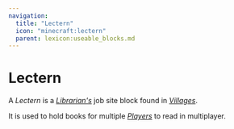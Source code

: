 ```yaml
---
navigation:
  title: "Lectern"
  icon: "minecraft:lectern"
  parent: lexicon:useable_blocks.md
---
```


# Lectern

<ItemImage id="minecraft:lectern" />

A *Lectern* is a [*Librarian's*](../creatures/human-villager.md#librarian) job site block found in [*Villages*](../world/structures.md#village). 

It is used to hold books for multiple [*Players*](../creatures/human-player.md) to read in multiplayer.

##  



<Recipe id="minecraft:lectern" />

